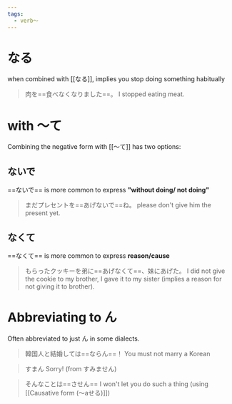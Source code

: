 ```yaml
---
tags:
  - verb〜
---
```

# なる
when combined with [[なる]], implies you stop doing something habitually
>肉を==食べなくなりました==。
>I stopped eating meat.

# with 〜て
Combining the negative form with [[〜て]] has two options:
## ないで
==ないで== is more common to express **"without doing/ not doing"**
>まだプレセントを==あげないで==ね。
>please don't give him the present yet.

## なくて
==なくて== is more common to express **reason/cause**
>もらったクッキーを弟に==あげなくて==、妹にあげた。
>I did not give the cookie to my brother, I gave it to my sister (implies a reason for not giving it to brother).

# Abbreviating to ん
Often abbreviated to just ん in some dialects.

>韓国人と結婚しては==ならん==！
>You must not marry a Korean

>すまん
>Sorry! (from すみません)

>そんなことは==させん==
> I won't let you do such a thing (using [[Causative form (〜aせる)]])